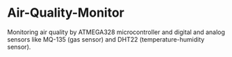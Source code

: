 Air-Quality-Monitor
===================

Monitoring air quality by ATMEGA328 microcontroller and digital and analog sensors like MQ-135 (gas sensor) and DHT22 (temperature-humidity sensor).      

